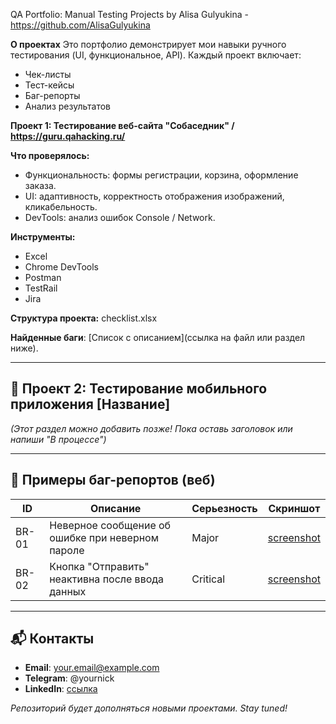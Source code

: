 QA Portfolio: Manual Testing Projects
by Alisa Gulyukina - https://github.com/AlisaGulyukina

**О проектах**
Это портфолио демонстрирует мои навыки ручного тестирования (UI, функциональное, API). Каждый проект включает:  
- Чек-листы  
- Тест-кейсы  
- Баг-репорты  
- Анализ результатов  

**Проект 1: Тестирование веб-сайта "Собаседник" / https://guru.qahacking.ru/**

**Что проверялось:**  
- Функциональность: формы регистрации, корзина, оформление заказа.  
- UI: адаптивность, корректность отображения изображений, кликабельность.
- DevTools: анализ ошибок Console / Network.

**Инструменты:**
- Excel
- Chrome DevTools
- Postman
- TestRail
- Jira

**Структура проекта:**
checklist.xlsx

**Найденные баги**: [Список с описанием](ссылка на файл или раздел ниже).  

---

## 📌 Проект 2: Тестирование мобильного приложения [Название]  
*(Этот раздел можно добавить позже! Пока оставь заголовок или напиши "В процессе")*  

---

## 🐞 Примеры баг-репортов (веб)  
| ID  | Описание | Серьезность | Скриншот |  
|-----|----------|-------------|----------|  
| BR-01 | Неверное сообщение об ошибке при неверном пароле | Major | [screenshot](ссылка) |  
| BR-02 | Кнопка "Отправить" неактивна после ввода данных | Critical | [screenshot](ссылка) |  

---

## 📬 Контакты  
- **Email**: your.email@example.com  
- **Telegram**: @yournick  
- **LinkedIn**: [ссылка](https://linkedin.com/in/yourname)  

*Репозиторий будет дополняться новыми проектами. Stay tuned!*  

